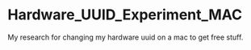 # Hardware_UUID_Experiment_MAC
My research for changing my hardware uuid on a mac to get free stuff.
